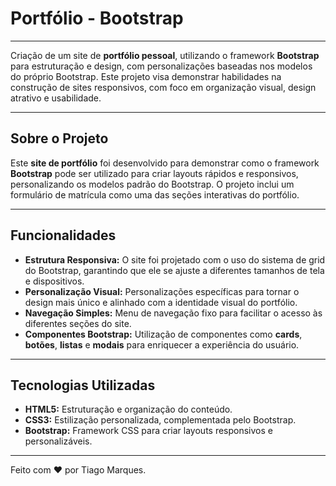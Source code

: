 # Portfólio - Bootstrap

___

Criação de um site de **portfólio pessoal**, utilizando o framework **Bootstrap** para estruturação e design, com personalizações baseadas nos modelos do próprio Bootstrap. Este projeto visa demonstrar habilidades na construção de sites responsivos, com foco em organização visual, design atrativo e usabilidade.

---

## Sobre o Projeto

Este **site de portfólio** foi desenvolvido para demonstrar como o framework **Bootstrap** pode ser utilizado para criar layouts rápidos e responsivos, personalizando os modelos padrão do Bootstrap. O projeto inclui um formulário de matrícula como uma das seções interativas do portfólio.

---

## Funcionalidades

- **Estrutura Responsiva:** O site foi projetado com o uso do sistema de grid do Bootstrap, garantindo que ele se ajuste a diferentes tamanhos de tela e dispositivos.
- **Personalização Visual:** Personalizações específicas para tornar o design mais único e alinhado com a identidade visual do portfólio.
- **Navegação Simples:** Menu de navegação fixo para facilitar o acesso às diferentes seções do site.
- **Componentes Bootstrap:** Utilização de componentes como **cards**, **botões**, **listas** e **modais** para enriquecer a experiência do usuário.

---

## Tecnologias Utilizadas

- **HTML5:** Estruturação e organização do conteúdo.
- **CSS3:** Estilização personalizada, complementada pelo Bootstrap.
- **Bootstrap:** Framework CSS para criar layouts responsivos e personalizáveis.

---

Feito com :heart: por Tiago Marques.
